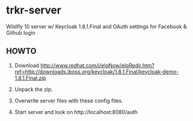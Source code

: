 # trkr-server

Wildfly 10 server w/ Keycloak 1.8.1.Final and OAuth settings for Facebook & Github login

## HOWTO


1. Download http://www.redhat.com/j/elqNow/elqRedir.htm?ref=http://downloads.jboss.org/keycloak/1.8.1.Final/keycloak-demo-1.8.1.Final.zip

2. Unpack the zip. 

3. Overwrite server files with these config files.

4. Start server and look on http://localhost:8080/auth

 
